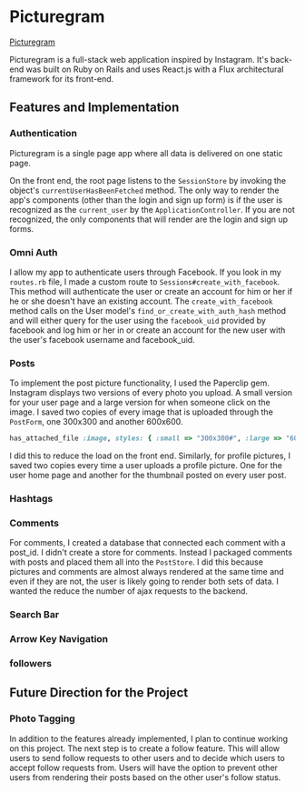 # Picturegram

[Picturegram](https://picture-gram.herokuapp.com/)

Picturegram is a full-stack web application inspired by Instagram. It's back-end was built on Ruby on Rails and uses React.js with a Flux architectural framework for its front-end.

## Features and Implementation

### Authentication

Picturegram is a single page app where all data is delivered on one static page.

On the front end, the root page listens to the `SessionStore` by invoking the object's `currentUserHasBeenFetched` method. The only way to render the app's components (other than the login and sign up form) is if the user is recognized as the `current_user` by the `ApplicationController`. If you are not recognized, the only components that will render are the login and sign up forms.

### Omni Auth

I allow my app to authenticate users through Facebook. If you look in my `routes.rb` file, I made a custom route to `Sessions#create_with_facebook`. This method will authenticate the user or create an account for him or her if he or she doesn't have an existing account. The `create_with_facebook` method calls on the User model's `find_or_create_with_auth_hash` method and will either query for the user using the `facebook_uid` provided by facebook and log him or her in or create an account for the new user with the user's facebook username and facebook_uid.

### Posts

To implement the post picture functionality, I used the Paperclip gem. Instagram displays two versions of every photo you upload. A small version for your user page and a large version for when someone click on the image. I saved two copies of every image that is uploaded through the `PostForm`, one 300x300 and another 600x600.
```` Ruby
has_attached_file :image, styles: { :small => "300x300#", :large => "600x600#" }
````
I did this to reduce the load on the front end. Similarly, for profile pictures, I saved two copies every time a user uploads a profile picture. One for the user home page and another for the thumbnail posted on every user post.

### Hashtags

### Comments    

For comments, I created a database that connected each comment with a post_id. I didn't create a store for comments. Instead I packaged comments with posts and placed them all into the `PostStore`. I did this because pictures and comments are almost always rendered at the same time and even if they are not, the user is likely going to render both sets of data. I wanted the reduce the number of ajax requests to the backend.

### Search Bar

### Arrow Key Navigation

### followers


## Future Direction for the Project

### Photo Tagging

In addition to the features already implemented, I plan to continue working on this project. The next step is to create a follow feature. This will allow users to send follow requests to other users and to decide which users to accept follow requests from. Users will have the option to prevent other users from rendering their posts based on the other user's follow status.
